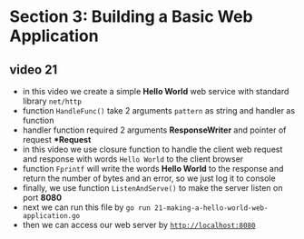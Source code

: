 # Section 3: Building a Basic Web Application

## video 21

- in this video we create a simple **Hello World** web service with standard library `net/http`
- function `HandleFunc()` take 2 arguments `pattern` as string and handler as function
- handler function required 2 arguments **ResponseWriter** and pointer of request **\*Request**
- in this video we use closure function to handle the client web request and response with words `Hello World` to the client browser
- function `Fprintf` will write the words **Hello World** to the response and return the number of bytes and an error, so we just log it to console
- finally, we use function `ListenAndServe()` to make the server listen on port **8080**
- next we can run this file by `go run 21-making-a-hello-world-web-application.go`
- then we can access our web server by [`http://localhost:8080`](http://localhost:8080)